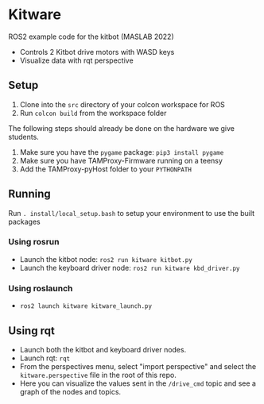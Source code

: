 # Kitware

ROS2 example code for the kitbot (MASLAB 2022)

* Controls 2 Kitbot drive motors with WASD keys
* Visualize data with rqt perspective

## Setup
1. Clone into the `src` directory of your colcon workspace for ROS
2. Run `colcon build` from the workspace folder

The following steps should already be done on the hardware we give students.
1. Make sure you have the `pygame` package: `pip3 install pygame`
2. Make sure you have TAMProxy-Firmware running on a teensy
3. Add the TAMProxy-pyHost folder to your `PYTHONPATH`

## Running

Run `. install/local_setup.bash` to setup your environment to use the built packages

### Using rosrun
* Launch the kitbot node: `ros2 run kitware kitbot.py`
* Launch the keyboard driver node: `ros2 run kitware kbd_driver.py`

### Using roslaunch
* `ros2 launch kitware kitware_launch.py`

## Using rqt
* Launch both the kitbot and keyboard driver nodes.
* Launch rqt: `rqt`
* From the perspectives menu, select "import perspective" and select the `kitware.perspective` file in the root of this repo.
* Here you can visualize the values sent in the `/drive_cmd` topic and see a graph of the nodes and topics.
